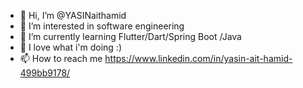 - 👋 Hi, I’m @YASINaithamid
- 👀 I’m interested in software engineering
- 🌱 I’m currently learning Flutter/Dart/Spring Boot /Java
- 💞️ I love what i'm doing :)
- 📫 How to reach me https://www.linkedin.com/in/yasin-ait-hamid-499bb9178/

<!---
YASINaithamid/YASINaithamid is a ✨ special ✨ repository because its `README.md` (this file) appears on your GitHub profile.
You can click the Preview link to take a look at your changes.
--->
